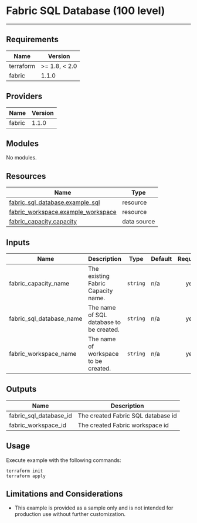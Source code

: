 <!-- BEGIN_TF_DOCS -->
# Fabric SQL Database (100 level)

---

## Requirements

| Name      | Version       |
|-----------|---------------|
| terraform | >= 1.8, < 2.0 |
| fabric    | 1.1.0         |

## Providers

| Name   | Version |
|--------|---------|
| fabric | 1.1.0   |

## Modules

No modules.

## Resources

| Name                                                                                                                          | Type        |
|-------------------------------------------------------------------------------------------------------------------------------|-------------|
| [fabric_sql_database.example_sql](https://registry.terraform.io/providers/microsoft/fabric/1.1.0/docs/resources/sql_database) | resource    |
| [fabric_workspace.example_workspace](https://registry.terraform.io/providers/microsoft/fabric/1.1.0/docs/resources/workspace) | resource    |
| [fabric_capacity.capacity](https://registry.terraform.io/providers/microsoft/fabric/1.1.0/docs/data-sources/capacity)         | data source |

## Inputs

| Name                        | Description                             | Type     | Default | Required |
|-----------------------------|-----------------------------------------|----------|---------|:--------:|
| fabric\_capacity\_name      | The existing Fabric Capacity name.      | `string` | n/a     |   yes    |
| fabric\_sql\_database\_name | The name of SQL database to be created. | `string` | n/a     |   yes    |
| fabric\_workspace\_name     | The name of workspace to be created.    | `string` | n/a     |   yes    |

## Outputs

| Name                      | Description                         |
|---------------------------|-------------------------------------|
| fabric\_sql\_database\_id | The created Fabric SQL database  id |
| fabric\_workspace\_id     | The created Fabric workspace id     |

## Usage

Execute example with the following commands:

```shell
terraform init
terraform apply
```

## Limitations and Considerations

- This example is provided as a sample only and is not intended for production use without further customization.
<!-- END_TF_DOCS -->